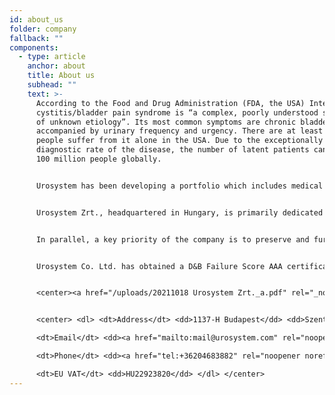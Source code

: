 ```yaml
---
id: about_us
folder: company
fallback: ""
components:
  - type: article
    anchor: about
    title: About us
    subhead: ""
    text: >-
      According to the Food and Drug Administration (FDA, the USA) Interstitial
      cystitis/bladder pain syndrome is “a complex, poorly understood syndrome
      of unknown etiology”. Its most common symptoms are chronic bladder pain
      accompanied by urinary frequency and urgency. There are at least 5 million
      people suffer from it alone in the USA. Due to the exceptionally poor
      diagnostic rate of the disease, the number of latent patients can reach
      100 million people globally.


      Urosystem has been developing a portfolio which includes medical devices, medications and diagnosis methods focusing on IC/BPS. Our vision and mission are to restore the quality of life for millions of people around the world by bringing our solutions to patients and doctors to be able to timely diagnose, effectively treat, and follow up patients through their lifetime. Most elements of the portfolio can be used in the treatment of other lower urinary tract conditions, such as recurring urinary tract infections (rUTIs) or chemotherapy cystitis.


      Urosystem Zrt., headquartered in Hungary, is primarily dedicated to advancing and commercializing the inventions of one of our founders, Dr. Sándor Lovász, MD, PhD, urologist, together with his colleagues. Dr. Lovász is a globally recognized expert in IC/BPS, with extensive clinical experience, having treated hundreds of patients successfully. (<a href="https://www.lovaszsandor.hu/biography" rel="_noopener" target="_blank">https://www.lovaszsandor.hu/biography</a>)


      In parallel, a key priority of the company is to preserve and further develop the vision and business concepts of our late co-founder, Gábor Rényi. We conduct our activities in line with his entrepreneurial spirit, committed to creating long-term value for both our partners and our patients.


      Urosystem Co. Ltd. has obtained a D&B Failure Score AAA certification. This indicates that the financial risk of establishing a business relationship with the company is low. Only 0.63% of Hungarian companies have this certificate.


      <center><a href="/uploads/20211018 Urosystem Zrt._a.pdf" rel="_noopener" target="_blank"><img loading="lazy" src="https://certificate.hungary.dnb.com/getimage?cid=5291630&lang=en&typ=l&bg=FFFFFF&fg=000000" alt="Dun & Bradstreet certificate" style="border:1px solid #CCCCCC" oncontextmenu="return false" title="The risk of business transactions with companies that possess a Dun &amp; Bradstreet Certificate is low. The rating is based on the Dun &amp; Bradstreet rating system which combines one hundred years of international experience and considers hundreds of variables. The Dun &amp; Bradstreet Certificate indicates the current status of the company which is updated daily." /></a></center>


      <center> <dl> <dt>Address</dt> <dd>1137-H Budapest</dd> <dd>Szent István park 26. fszt. 2.</dd> <dd>Hungary</dd>

      <dt>Email</dt> <dd><a href="mailto:mail@urosystem.com" rel="noopener noreferrer" target="_blank">mail@urosystem.com</a></dd>

      <dt>Phone</dt> <dd><a href="tel:+36204683882" rel="noopener noreferrer" target="_blank">+36 20 468 3882</a></dd>

      <dt>EU VAT</dt> <dd>HU22923820</dd> </dl> </center>
---
```

